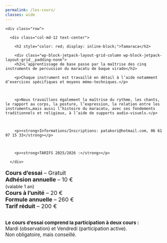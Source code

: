 ```yaml
---
permalink: /les-cours/
classes: wide
---
```


<div id="main" role="main">

  <div class="container">

    <div class="row">

      <div class="col-md-12 text-center">

        <h2 style="color: red; display: inline-block;">Tamaraca</h2>

        <div class="wp-block-jetpack-layout-grid-column wp-block-jetpack-layout-grid__padding-none">
        <h2>L’apprentissage de base passe par la maîtrise des cinq instruments de percussion du maracatu de baque virado</h2>

        <p>Chaque instrument est travaillé en détail à l’aide notamment d’exercices spécifiques et moyens mémo-techniques.</p>



        <p>Nous travaillons également la maîtrise du rythme, les chants, le rapport au corps, la posture, l’expression, la relation entre les instruments…mais aussi l’histoire du maracatu, avec ses fondements traditionnels et religieux, à l’aide de supports audio-visuels.</p>



        <p><strong>Informations/Inscriptions: patakori@hotmail.com, 06 61 97 15 33</strong></p>



        <p><strong>TARIFS 2025/2026 :</strong></p>

      </div>

  <ul style="list-style: none; padding: 0; font-size: 1.1rem;">
    <li><strong>Cours d’essai</strong> – Gratuit</li>
    <li><strong>Adhésion annuelle</strong> – 10 € <br><small>(valable 1 an)</small></li>
    <li><strong>Cours à l’unité</strong> – 20 €</li>
    <li><strong>Formule annuelle</strong> – 260 €</li>
    <li><strong>Tarif réduit</strong> – 200 €</li>
  </ul>

  <p style="margin-top: 2rem; font-size: 0.95rem;">
    <strong>Le cours d’essai comprend la participation à deux cours :</strong><br>
    Mardi (observation) et Vendredi (participation active).<br>
    Non obligatoire, mais conseillé.
  </p>
 </div>

  </div>

</div>

</div>
